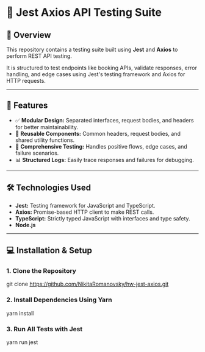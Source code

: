 # 🧪 Jest Axios API Testing Suite

## 📌 Overview
This repository contains a testing suite built using **Jest** and **Axios** to perform REST API testing.

It is structured to test endpoints like booking APIs, validate responses, error handling, and edge cases using Jest's testing framework and Axios for HTTP requests.

---

## 🚀 Features
- ✅ **Modular Design:** Separated interfaces, request bodies, and headers for better maintainability.
- 🔗 **Reusable Components:** Common headers, request bodies, and shared utility functions.
- 🧪 **Comprehensive Testing:** Handles positive flows, edge cases, and failure scenarios.
- 📊 **Structured Logs:** Easily trace responses and failures for debugging.

---

## 🛠️ Technologies Used
- **Jest:** Testing framework for JavaScript and TypeScript.
- **Axios:** Promise-based HTTP client to make REST calls.
- **TypeScript:** Strictly typed JavaScript with interfaces and type safety.
- **Node.js**

---

## 💻 Installation & Setup

### 1. Clone the Repository
git clone https://github.com/NikitaRomanovsky/hw-jest-axios.git

### 2. Install Dependencies Using Yarn
yarn install

### 3. Run All Tests with Jest
yarn run jest
